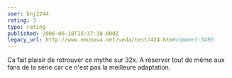 ```yaml
---
user: bnj2244
rating: 3
type: rating
published: 2006-06-18T15:37:38.000Z
legacy_url: http://www.emunova.net/veda/test/424.htm#comment-5496
---
```

Ca fait plaisir de retrouver ce mythe sur 32x. A réserver tout de même aux fans de la série car ce n'est pas la meilleure adaptation.